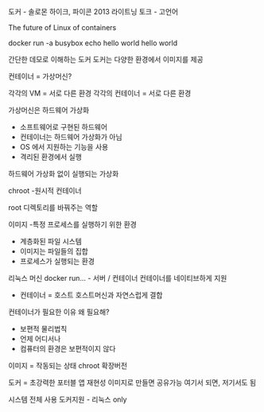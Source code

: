 도커 - 솔로몬 하이크, 파이콘 2013 라이트닝 토크 - 고언어

The future of Linux of containers

docker run -a busybox echo hello world
hello world

간단한 데모로 이해하는 도커
도커는 다양한 환경에서 이미지를 제공

컨테이너 = 가상머신?

각각의 VM = 서로 다른 환경
각각의 컨테이너 = 서로 다른 환경

가상머신은 하드웨어 가상화
- 소프트웨어로 구현된 하드웨어
- 컨테이너는 하드웨어 가상화가 아님
- OS 에서 지원하는 기능을 사용
- 격리된 환경에서 실행

하드웨어 가상화 없이 실행되는 가상화

chroot 
-원시적 컨테이너

root 디렉토리를 바꿔주는 역할

이미지
-특정 프로세스를 실행하기 위한 환경
- 계층화된 파일 시스템
- 이미지는 파일들의 집합
- 프로세스가 실행되는 환경

리눅스 머신
docker run... - 서버 / 컨테이너
컨테이너를 네이티브하게 지원
- 컨테이너 = 호스트
호스트머신과 자연스럽게 결합


컨테이너가 필요한 이유
왜 필요해?
- 보편적 물리법칙
-  언제 어디서나
-  컴퓨터의 환경은 보편적이지 않다

이미지  =  작동되는 상태
chroot 확장버전


도커 = 초강력한 포터블 앱
재현성 
이미지로 만들면 공유가능
여기서 되면, 저기서도 됨

시스템 전체 사용
도커지원 - 리눅스 only



